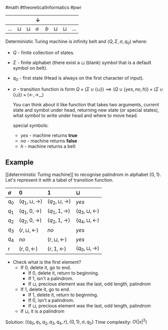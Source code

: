 #math #theoreticalInformatics #pwr 

|       |          |          | $\downarrow$ |     |          |          |       |
|:------|:---------|:---------|:-------------|:----|:---------|:---------|:------|
| $...$ | $\sqcup$ | $\sqcup$ | $a$          | $b$ | $\sqcup$ | $\sqcup$ | $...$ |  

 Deterministic Turing machine is infinity belt and $(Q, \Sigma, \sigma, q_0)$ where:
- $Q$ - finite collection of states.
- $\Sigma$ - finite alphabet (there exist a $\sqcup$ (blank) symbol that is a default symbol on belt).
- $q_0$ - first state (Head is always on the first character of input).
- $\sigma$ - transition function is form $Q \times (\Sigma \cup \{\sqcup\}) \implies (Q \cup \{ yes, no, h\})\times(\Sigma \cup\{\sqcup\}) \times (\leftarrow, \rightarrow, \_)$
  
  You can think about it like function that takes two arguments, current state and symbol under head, returning new state (or special states), what symbol to write under head and where to move head.
  
  special symbols:
  - $yes$ - machine returns **true**
  - $no$ - machine returns **false**
  - $h$ - machine returns a belt

## Example
[[deterministic Turing machine]] to recognise palindrom in alphabet $\{0, 1\}$. Let's represent it with a tabel of transition function.

| $\sigma$ |            $0$<br>             |              $1$               |          $\sqcup$<br>          |
|:---------|:-------------------------------|:-------------------------------|:-------------------------------|
|  $q_0$   |  $(q_1, \sqcup, \rightarrow)$  |  $(q_2, \sqcup, \rightarrow)$  |             $yes$              |
|  $q_1$   |    $(q_1, 0, \rightarrow)$     |    $(q_1, 1, \rightarrow)$     |  $(q_3, \sqcup, \leftarrow)$   |
|  $q_2$   |    $(q_2, 0, \rightarrow)$     |    $(q_2, 1, \rightarrow)$     |  $(q_4, \sqcup, \leftarrow)$   |
|  $q_3$   |   $(r, \sqcup, \leftarrow)$    |              $no$              |             $yes$              |
|  $q_4$   |              $no$              |   $(r, \sqcup, \leftarrow)$    |             $yes$              |
|  r       |      $(r, 0, \leftarrow)$      |      $(r, 1, \leftarrow)$      |  $(q_0, \sqcup, \rightarrow)$  |     
-  Check what is the first element?  
   - If $0$, delete it, go to end.  
     - If $0$, delete it, return to beginning.  
     - If $1$, isn't a palindrom.  
     - If $\sqcup$, precious element was the last, odd length, palindrom  
   - If $1$, delete it, go to end.  
     - If $1$, delete it, return to beginning.  
     - If $0$, isn't a palindrom.  
     - If $\sqcup$, precious element was the last, odd length, palindrom  
   - If $\sqcup$, it is a palindrom

Solution: $(\{q_0, q_1, q_2, q_3, q_4, r\}, \{0, 1\}, \sigma, q_0\}$
Time complexity: $O(|x|^2)$

  

